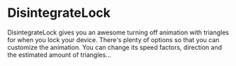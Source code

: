 # DisintegrateLock

DisintegrateLock gives you an awesome turning off animation with triangles for when you lock your device. There's plenty of options so that you can customize the animation.
You can change its speed factors, direction and the estimated amount of triangles...
